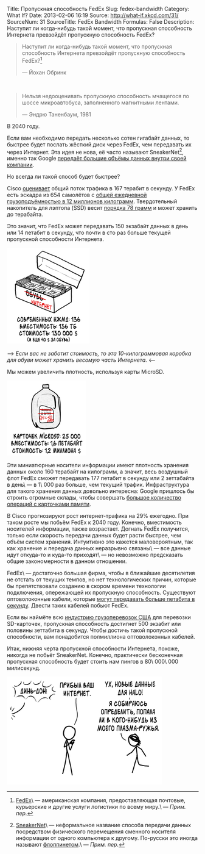 Title: Пропускная способность FedEx
Slug: fedex-bandwidth
Category: What If?
Date: 2013-02-06 16:19
Source: http://what-if.xkcd.com/31/
SourceNum: 31
SourceTitle: FedEx Bandwidth
Formulas: False
Description: Наступит ли когда-нибудь такой момент, что пропускная способность Интернета превзойдёт пропускную способность FedEx?

> Наступит ли когда-нибудь такой момент, что пропускная способность Интернета превзойдёт пропускную способность FedEx?[^1]
>
> — Йохан Обринк

&nbsp;

> Нельзя недооценивать пропускную способность мчащегося по шоссе микроавтобуса, заполненного магнитными лентами.
>
> — Эндрю Таненбаум, 1981

В 2040 году.

Если вам необходимо передать несколько сотен гигабайт данных, то быстрее будет послать жёсткий диск через FedEx, чем передавать их через Интернет. Эта идея не нова, её часто называют SneakerNet[^2], именно так Google [передаёт большие объёмы данных внутри своей компании](http://royal.pingdom.com/2007/04/11/fedex-still-faster-than-the-internet/).

Но всегда ли такой способ будет быстрее?

Cisco [оценивает](http://www.cisco.com/en/US/solutions/collateral/ns341/ns525/ns537/ns705/ns827/white_paper_c11-481360_ns827_Networking_Solutions_White_Paper.html) общий поток трафика в 167 терабит в секунду.
У FedEx есть эскадра из 654 самолётов с [общей ежедневной грузоподъёмностью в 12 миллионов килограмм](http://www.fedex.com/sv_english/about/facts.html). Твердотельный накопитель для лэптопа (SSD) весит [порядка 78 грамм](http://download.intel.com/newsroom/kits/ssd/pdfs/intel_ssd_520_product_spec_325968.pdf) и может хранить до терабайта.

Это значит, что FedEx может передавать 150 экзабайт данных в день или 14 петабит в секунду, что почти в сто раз больше текущей пропускной способности Интернета.

![](/uploads/031-fedex-bandwidth/fedex_drives_ru.png "GIF\'ки животных, падающих с предметов, том первый.")

--> _Если вас не заботит стоимость, то эта 10-килограммовая коробка для обуви может хранить весомую часть Интернета._ <--

Мы можем увеличить плотность, используя карты MicroSD.

![](/uploads/031-fedex-bandwidth/fedex_milk_ru.png "Буль-буль-буль-буль.")

Эти миниатюрные носители информации имеют плотность хранения данных около 160 терабайт на килограмм, а значит, весь воздушный флот FedEx сможет передавать 177 петабит в секунду или 2 зеттабайта в день\ — в 1\ 000 раз больше, чем текущий трафик. Инфраструктура для такого хранения данных довольно интересна: Google пришлось бы строить огромные склады, чтобы совершать [большое количество операций с карточками памяти](http://nuclearsecrecy.com/blog/2011/11/10/weekly-document-01/).

В Cisco прогнозируют рост интернет-трафика на 29% ежегодно. При таком росте мы побьём FedEx к 2040 году. Конечно, вместимость носителей информации, также возрастает. Догнать FedEx получится, только если скорость передачи данных будет расти быстрее, чем объём систем хранения. Интуитивно это кажется маловероятным, так как хранение и передача данных неразрывно связаны\ — все данные идут откуда-то и куда-то приходят\ — но невозможно предсказать общие закономерности в данном отношении.

FedEx\ — достаточно большая фирма, чтобы в ближайшие десятилетия не отстать от текущих темпов, но нет технологических причин, которые бы препятствовали созданию  в скором времени технологии подключения, опережающей их пропускную способность. Существуют оптоволоконные кабели, которые [могут передавать больше петабита в секунду](http://optics.org/news/4/1/29). Двести таких кабелей побьют FedEx.

Если вы наймёте всю [индустрию грузоперевозок США](http://www.cargotransporters.com/pdf/dyk201001.pdf) для перевозки SD-карточек, пропускная способность достигнет 500 экзабит или половины зеттабита в секунду. Чтобы достичь такой пропускной способности, вам понадобится полмиллиона оптоволоконных кабелей.

Итак, нижняя черта пропускной способности Интернета, похоже, никогда не побьёт SneakerNet. Конечно, практически бесконечная пропускная способность будет стоить нам пингов в 80\ 000\ 000 милисекунд.

![](/uploads/031-fedex-bandwidth/fedex_delivery_ru.png "Лаг в 1000\ мс позволит вам уклоняться от выстрелов, 100\ 000\ 000\ мс\ — позволит выиграть игру, пройти через весь турнир, подружиться и начать поддерживать отношения до того, как они смогут отреагировать.")

[^1]: [FedEx](http://ru.wikipedia.org/wiki/FedEx)\ — американская компания, предоставляющая почтовые, курьерские и другие услуги логистики по всему миру.\ — *Прим. пер.*
[^2]: [SneakerNet](http://en.wikipedia.org/wiki/Sneakernet)\ — неформальное название способа передачи данных посредством физического перемещения сменного носителя информации от одного компьютера к другому. По-русски это иногда называют [флоппинетом](http://ru.wikipedia.org/wiki/Флоппинет).\ — *Прим. пер.*
